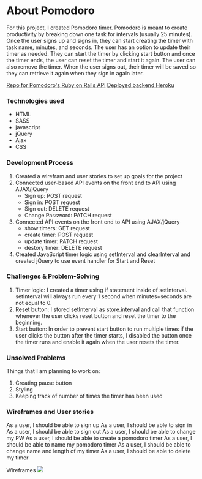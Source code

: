 # About Pomodoro
For this project, I created Pomodoro timer. Pomodoro is meant to create productivity by breaking down one task for intervals (usually 25 minutes).
Once the user signs up and signs in, they can start creating the timer with task name, minutes, and seconds. The user has an option to update their timer as needed. They can start the timer by clicking start button and once the timer ends, the user can reset the timer and start it again. The user can also remove the timer. When the user signs out, their timer will be saved so they can retrieve it again when they sign in again later.

<a href=https://github.com/sookim-Boston/fullstack-backend>Repo for Pomodoro's Ruby on Rails API</a>
<a href=https://pomodoro-fullstack.herokuapp.com>Deployed backend Heroku</a>

### Technologies used
- HTML
- SASS
- javascript
- jQuery
- Ajax
- CSS

### Development Process
1. Created a wirefram and user stories to set up goals for the project
2. Connected user-based API events on the front end to API using AJAX/jQuery
     - Sign up: POST request
     - Sign in: POST request
     - Sign out: DELETE request
     - Change Password: PATCH request
3. Connected API events on the front end to API using AJAX/jQuery
    - show timers: GET request
    - create timer: POST request
    - update timer: PATCH request
    - destory timer: DELETE request
4. Created JavaScript timer logic using setInterval and clearInterval and created jQuery to use event handler for Start and Reset

### Challenges & Problem-Solving
1. Timer logic: I created a timer using if statement inside of setInterval. setInterval will always run every 1 second when minutes+seconds are not equal to 0.
2. Reset button: I stored setInterval as store.interval and call that function whenever the user clicks reset button and reset the timer to the beginning.
3. Start button: In order to prevent start button to run multiple times if the user clicks the button after the timer starts, I disabled the button once the timer runs and enable it again when the user resets the timer.

### Unsolved Problems
Things that I am planning to work on:
1. Creating pause button
2. Styling
3. Keeping track of number of times the timer has been used

### Wireframes and User stories
As a user, I should be able to sign up
As a user, I should be able to sign in
As a user, I should be able to sign out
As a user, I should be able to change my PW
As a user, I should be able to create a pomodoro timer
As a user, I should be able to name my pomodoro timer
As a user, I should be able to change name and length of my timer
As a user, I should be able to delete my timer

Wireframes
<img src=https://i.imgur.com/e2LROMm.jpg>
